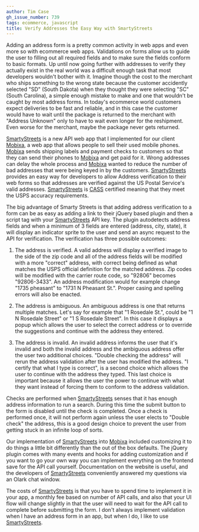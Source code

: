 ```yaml
---
author: Tim Case
gh_issue_number: 739
tags: ecommerce, javascript
title: Verify Addresses the Easy Way with SmartyStreets
---
```




Adding an address form is a pretty common activity in web apps and even more so with ecommerce web apps.  Validations on forms allow us to guide the user to filling out all required fields and to make sure the fields conform to basic formats.  Up until now going further with addresses to verify they actually exist in the real world was a difficult enough task that most developers wouldn't bother with it. Imagine though the cost to the merchant who ships something to the wrong state because the customer accidently selected "SD" (South Dakota) when they thought they were selecting "SC" (South Carolina), a simple enough mistake to make and one that wouldn't be caught by most address forms.  In today's ecommerce world customers expect deliveries to be fast and reliable, and in this case the customer would have to wait until the package is returned to the merchant with "Address Unknown" only to have to wait even longer for the reshipment.  Even worse for the merchant, maybe the package never gets returned.  

[SmartyStreets](http://smartystreets.com/) is a new API web app that I implemented for our client [Mobixa](http://mobixa.com), a web app that allows people to sell their used mobile phones.  [Mobixa](http://mobixa.com) sends shipping labels and payment checks to customers so that they can send their phones to [Mobixa](http://mobixa.com) and get paid for it. Wrong addresses can delay the whole process and [Mobixa](http://mobixa.com) wanted to reduce the number of bad addresses that were being keyed in by the customers.  [SmartyStreets](http://smartystreets.com/) provides an easy way for developers to allow Address verification to their web forms so that addresses are verified against the US Postal Service's valid addresses.   [SmartyStreets](http://smartystreets.com/) is [CASS](http://en.wikipedia.org/wiki/Coding_Accuracy_Support_System) certified meaning that they meet the USPS accuracy requirements.

The big advantage of Smarty Streets is that adding address verification to a form can be as easy as adding a link to their jQuery based plugin and then a script tag with your [SmartyStreets](http://smartystreets.com/) API key.  The plugin autodetects address fields and when a minimum of 3 fields are entered (address, city, state), it will display an indicator sprite to the user and send an async request to the API for verification.  The verification has three possible outcomes:

1. The address is verified.  A valid address will display a verified image to the side of the zip code and all of the address fields will be modified with a more "correct" address, with correct being defined as what matches the USPS official definition for the matched address.  Zip codes will be modified with the carrier route code, so "92806" becomes "92806-3433".  An address modification would for example change "1735 pheasant" to "1731 N Pheasant St.". Proper casing and spelling errors will also be enacted.

1. The address is ambiguous.  An ambiguous address is one that returns multiple matches. Let's say for example that "1 Rosedale St.", could be "1 N Rosedale Street" or "1 S Rosedale Street".  In this case it displays a popup which allows the user to select the correct address or to override the suggestions and continue with the address they entered.

1. The address is invalid.  An invalid address informs the user that it's invalid and both the invalid address and the ambiguous address offer the user two additional choices.  "Double checking the address" will rerun the address validation after the user has modified the address.  "I certify that what I type is correct", is a second choice which allows the user to continue with the address they typed.  This last choice is important because it allows the user the power to continue with what they want instead of forcing them to conform to the address validation.

Checks are performed when [SmartyStreets](http://smartystreets.com/) senses that it has enough address information to run a search.  During this time the submit button to the form is disabled until the check is completed.  Once a check is performed once, it will not perform again unless the user elects to "Double check" the address, this is a good design choice to prevent the user from getting stuck in an infinite loop of sorts.

Our implementation of [SmartyStreets](http://smartystreets.com/) into [Mobixa](http://mobixa.com) included customizing it to do things a little bit differently than the out of the box defaults.  The jQuery plugin comes with many events and hooks for adding customization and if you want to go your own way you can implement everything on the frontend save for the API call yourself. Documentation on the website is useful, and the developers of [SmartyStreets](http://smartystreets.com/) conveniently answered my questions via an Olark chat window.

The costs of [SmartyStreets](http://smartystreets.com/) is that you have to spend time to implement it in your app, a monthly fee based on number of API calls, and also that your UI flow will change slightly in that the user will need to wait for the API call to complete before submitting the form.  I don't always implement validation when I have an address form in an app, but when I do, I like to use [SmartyStreets](http://smartystreets.com/).



